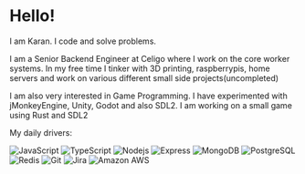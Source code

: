 # Hello!
I am Karan. I code and solve problems.

I am a Senior Backend Engineer at Celigo where I work on the core worker systems.
In my free time I tinker with 3D printing, raspberrypis, home servers and work on various different small side projects(uncompleted)  

I am also very interested in Game Programming. I have experimented with jMonkeyEngine, Unity, Godot and also SDL2. I am working on a small game using Rust and SDL2


My daily drivers:

![JavaScript](https://img.shields.io/badge/-JavaScript-black?style=for-the-badge&logo=javascript)
![TypeScript](https://img.shields.io/badge/-TypeScript-black?style=for-the-badge&logo=typescript)
![Nodejs](https://img.shields.io/badge/-NodeJS-white?style=for-the-badge&logo=Node.js)
![Express](https://img.shields.io/badge/-Express-black?style=for-the-badge&logo=express)
![MongoDB](https://img.shields.io/badge/-MongoDB-black?style=for-the-badge&logo=mongodb)
![PostgreSQL](https://img.shields.io/badge/-PostgreSQL-336791?style=for-the-badge&logo=postgresql)
![Redis](https://img.shields.io/badge/-Redis-black?style=for-the-badge&logo=Redis)
![Git](https://img.shields.io/badge/-Git-black?style=for-the-badge&logo=git)
![Jira](https://img.shields.io/badge/-Jira-darkblue?style=for-the-badge&logo=jira)
![Amazon AWS](https://img.shields.io/badge/Amazon%20AWS-232F3E?style=for-the-badge&logo=amazon-aws)

